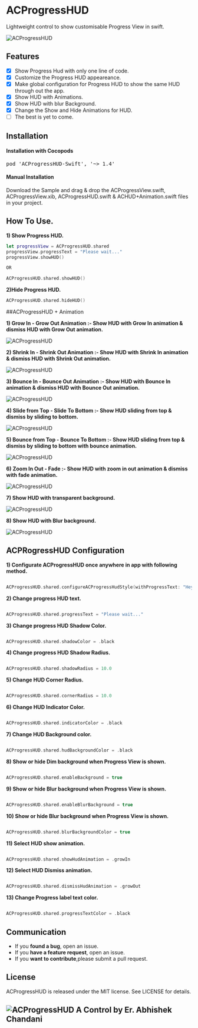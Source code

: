 # ACProgressHUD
Lightweight control to show customisable Progress View in swift.

![ACProgressHUD](https://github.com/ErAbhishekChandani/ACProgressHUD/blob/master/ACProgressHUD/Example%20Assets/progressView.png)

## Features

- [x] Show Progress Hud with only one line of code.
- [x] Customize the Progress HUD appeareance.
- [x] Make global configuration for Progress HUD to show the same HUD through out the app.
- [x] Show HUD with Animations.
- [x] Show HUD with blur Background.
- [x] Change the Show and Hide Animations for HUD.
- [ ] The best is yet to come.

## Installation

#### Installation with Cocopods


<div class="highlight highlight-source-shell"><pre>pod 'ACProgressHUD-Swift', '~> 1.4' </pre></div>

#### Manual Installation

Download the Sample and drag & drop the ACProgressView.swift, ACProgressView.xib, ACProgressHUD.swift & ACHUD+Animation.swift files in your project.


## How To Use.

**1) Show Progress HUD.**

```swift
let progressView = ACProgressHUD.shared
progressView.progressText = "Please wait..."
progressView.showHUD()

OR

ACProgressHUD.shared.showHUD()


```

**2)Hide Progress HUD.**

```swift
ACProgressHUD.shared.hideHUD()
```

##ACProgressHUD + Animation

**1) Grow In - Grow Out Animation :- Show HUD with Grow In animation & dismiss HUD with Grow Out animation.** 

![ACProgressHUD](https://github.com/ErAbhishekChandani/ACProgressHUD/blob/master/ACProgressHUD/Example%20Assets/growInGrowOut.gif)

**2) Shrink In - Shrink Out Animation :- Show HUD with Shrink In animation & dismiss HUD with Shrink Out animation.**

![ACProgressHUD](https://github.com/ErAbhishekChandani/ACProgressHUD/blob/master/ACProgressHUD/Example%20Assets/shrinkInShrinkOut.gif)

**3) Bounce In - Bounce Out Animation :- Show HUD with Bounce In animation & dismiss HUD with Bounce Out animation.**

![ACProgressHUD](https://github.com/ErAbhishekChandani/ACProgressHUD/blob/master/ACProgressHUD/Example%20Assets/bounceInOUT.gif)

**4) Slide from Top - Slide To Bottom :- Show HUD sliding from top & dismiss by sliding to bottom.**

![ACProgressHUD](https://github.com/ErAbhishekChandani/ACProgressHUD/blob/master/ACProgressHUD/Example%20Assets/slideFromTop.gif)

**5) Bounce from Top - Bounce To Bottom :- Show HUD sliding from top & dismiss by sliding to bottom with bounce animation.**

![ACProgressHUD](https://github.com/ErAbhishekChandani/ACProgressHUD/blob/master/ACProgressHUD/Example%20Assets/bounceTopToBottom.gif)

**6) Zoom In Out - Fade :- Show HUD with zoom in out animation & dismiss with fade animation.**

![ACProgressHUD](https://github.com/ErAbhishekChandani/ACProgressHUD/blob/master/ACProgressHUD/Example%20Assets/zoomINOut.gif)

**7) Show HUD with transparent background.**

![ACProgressHUD](https://github.com/ErAbhishekChandani/ACProgressHUD/blob/master/ACProgressHUD/Example%20Assets/enableBackground.gif)

**8) Show HUD with Blur background.**

![ACProgressHUD](https://github.com/ErAbhishekChandani/ACProgressHUD/blob/master/ACProgressHUD/Example%20Assets/blurBackground.gif)

## ACPRogressHUD Configuration

**1) Configurate ACProgressHUD once anywhere in app with following method.**

```swift

ACProgressHUD.shared.configureACProgressHudStyle(withProgressText: "Hey Please wait..",hudBackgroundColor: UIColor.white, shadowColor: UIColor.black, shadowRadius: 10, cornerRadius: 5, indicatorColor: UIColor.blue, enableBackground: false, backgroundColor: UIColor.black, backgroundColorAlpha: 0.3, enableBlurBackground: false,showHudAnimation: .growIn,dismissHudAnimation: .growOut)

```

**2) Change progress HUD text.**

```swift

ACProgressHUD.shared.progressText = "Please wait..."

```
**3) Change progress HUD Shadow Color.**

```swift

ACProgressHUD.shared.shadowColor = .black

```
**4) Change progress HUD Shadow Radius.**

```swift

ACProgressHUD.shared.shadowRadius = 10.0

```

**5) Change HUD Corner Radius.**

```swift

ACProgressHUD.shared.cornerRadius = 10.0

```
**6) Change HUD Indicator Color.**

```swift

ACProgressHUD.shared.indicatorColor = .black

```
**7) Change HUD Background color.**

```swift

ACProgressHUD.shared.hudBackgroundColor = .black

```
**8) Show or hide Dim background when Progress View is shown.**

```swift

ACProgressHUD.shared.enableBackground = true

```
**9) Show or hide Blur background when Progress View is shown.**

```swift

ACProgressHUD.shared.enableBlurBackground = true

```
**10) Show or hide Blur background when Progress View is shown.**

```swift

ACProgressHUD.shared.blurBackgroundColor = true

```

**11) Select HUD show animation.**

```swift

ACProgressHUD.shared.showHudAnimation = .growIn

```
**12) Select HUD Dismiss animation.**

```swift

ACProgressHUD.shared.dismissHudAnimation = .growOut

```
**13) Change Progress label text color.**

```swift

ACProgressHUD.shared.progressTextColor = .black

```


## Communication

- If you **found a bug**, open an issue.
- If you **have a feature request**, open an issue.
- If you **want to contribute**,please submit a pull request.

## License
ACProgressHUD is released under the MIT license. See LICENSE for details.


## ![ACProgressHUD](https://github.com/ErAbhishekChandani/ACProgressHUD/blob/master/ACProgressHUD/Example%20Assets/AC.png) A Control by Er. Abhishek Chandani
